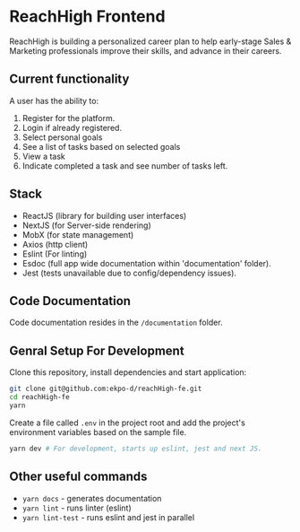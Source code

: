 # ReachHigh Frontend
ReachHigh is building a personalized career plan to help early-stage Sales & Marketing professionals improve their skills, and advance in their careers.

## Current functionality
A user has the ability to:

1. Register for the platform.
1. Login if already registered.
2. Select personal goals
3. See a list of tasks based on selected goals
4. View a task
5. Indicate completed a task and see number of tasks left.

## Stack
* ReactJS (library for building user interfaces)
* NextJS (for Server-side rendering)
* MobX (for state management)
* Axios (http client)
* Eslint (For linting)
* Esdoc (full app wide documentation within 'documentation' folder).
* Jest (tests unavailable due to config/dependency issues).

## Code Documentation
Code documentation resides in the `/documentation` folder.

## Genral Setup For Development

Clone this repository, install dependencies and start application:

```bash
git clone git@github.com:ekpo-d/reachHigh-fe.git
cd reachHigh-fe
yarn
```
Create a file called `.env` in the project root and add the project's environment variables based on the sample file.

```bash
yarn dev # For development, starts up eslint, jest and next JS.
```

## Other useful commands
* `yarn docs` - generates documentation
* `yarn lint` - runs linter (eslint)
* `yarn lint-test` - runs eslint and jest in parallel
